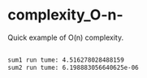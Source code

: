 # complexity_O-n-
Quick example of O(n) complexity.


##
```sh
sum1 run tume: 4.516278028488159
sum2 run tume: 6.198883056640625e-06
```
